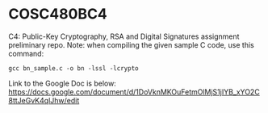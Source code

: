 # COSC480BC4

C4: Public-Key Cryptography, RSA and Digital Signatures assignment preliminary repo.
Note: when compiling the given sample C code, use this command:

```gcc bn_sample.c -o bn -lssl -lcrypto```

Link to the Google Doc is below:
https://docs.google.com/document/d/1DoVknMKOuFetmOlMjS1jIYB_xYO2C8ttJeGvK4qlJhw/edit